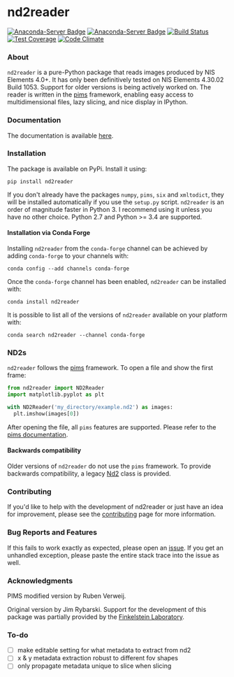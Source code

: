 # nd2reader

[![Anaconda-Server Badge](https://anaconda.org/conda-forge/nd2reader/badges/version.svg)](https://anaconda.org/conda-forge/nd2reader)
[![Anaconda-Server Badge](https://anaconda.org/conda-forge/nd2reader/badges/downloads.svg)](https://anaconda.org/conda-forge/nd2reader)
[![Build Status](https://travis-ci.org/rbnvrw/nd2reader.svg?branch=master)](https://travis-ci.org/rbnvrw/nd2reader)
[![Test Coverage](https://codeclimate.com/github/rbnvrw/nd2reader/badges/coverage.svg)](https://codeclimate.com/github/rbnvrw/nd2reader/coverage)
[![Code Climate](https://codeclimate.com/github/rbnvrw/nd2reader/badges/gpa.svg)](https://codeclimate.com/github/rbnvrw/nd2reader)

### About

`nd2reader` is a pure-Python package that reads images produced by NIS Elements 4.0+. It has only been definitively tested on NIS Elements 4.30.02 Build 1053. Support for older versions is being actively worked on.
The reader is written in the [pims](https://github.com/soft-matter/pims) framework, enabling easy access to multidimensional files, lazy slicing, and nice display in IPython.

### Documentation

The documentation is available [here](http://www.lighthacking.nl/nd2reader/).

### Installation

The package is available on PyPi. Install it using:

```
pip install nd2reader
```

If you don't already have the packages `numpy`, `pims`, `six` and `xmltodict`, they will be installed automatically if you use the `setup.py` script.
`nd2reader` is an order of magnitude faster in Python 3. I recommend using it unless you have no other choice. Python 2.7 and Python >= 3.4 are supported.

#### Installation via Conda Forge

Installing `nd2reader` from the `conda-forge` channel can be achieved by adding `conda-forge` to your channels with:

```
conda config --add channels conda-forge
```

Once the `conda-forge` channel has been enabled, `nd2reader` can be installed with:

```
conda install nd2reader
```

It is possible to list all of the versions of `nd2reader` available on your platform with:

```
conda search nd2reader --channel conda-forge
```

### ND2s

`nd2reader` follows the [pims](https://github.com/soft-matter/pims) framework. To open a file and show the first frame:

```python
from nd2reader import ND2Reader
import matplotlib.pyplot as plt

with ND2Reader('my_directory/example.nd2') as images:
  plt.imshow(images[0])
```

After opening the file, all `pims` features are supported. Please refer to the [pims documentation](http://soft-matter.github.io/pims/).

#### Backwards compatibility

Older versions of `nd2reader` do not use the `pims` framework. To provide backwards compatibility, a legacy [Nd2](http://www.lighthacking.nl/nd2reader/nd2reader.html#module-nd2reader.legacy) class is provided.

### Contributing

If you'd like to help with the development of nd2reader or just have an idea for improvement, please see the [contributing](https://github.com/rbnvrw/nd2reader/blob/master/CONTRIBUTING.md) page
for more information.

### Bug Reports and Features

If this fails to work exactly as expected, please open an [issue](https://github.com/rbnvrw/nd2reader/issues).
If you get an unhandled exception, please paste the entire stack trace into the issue as well.

### Acknowledgments

PIMS modified version by Ruben Verweij.

Original version by Jim Rybarski. Support for the development of this package was partially provided by the [Finkelstein Laboratory](http://finkelsteinlab.org/).

### To-do

- [ ] make editable setting for what metadata to extract from nd2
- [ ] x & y metadata extraction robust to different fov shapes
- [ ] only propagate metadata unique to slice when slicing
